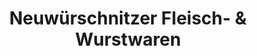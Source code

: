 ---
title: "Neuwürschnitzer Fleisch- & Wurstwaren"
url: /loessnitz/neuwuerschnitzer-fleisch-und-wurstwaren/
shop: Metzgerei
---